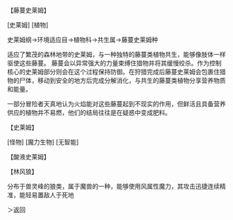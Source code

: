 【藤蔓史莱姆】

[史莱姆] [植物]

史莱姆纲→环境适应目→植物科→共生属→藤蔓史莱姆种

适应了繁茂的森林地带的史莱姆，与一种独特的藤蔓类植物共生，能够像肢体一样驱使这些藤蔓。
藤蔓会以异常强大的力量束缚住猎物并将其缓慢绞杀。作为控制核心的史莱姆部分则会在这个过程保持防御。在狩猎完成后藤蔓史莱姆会包裹住猎物的尸体，移动到安全的地方后完成分解消化，与共生的藤蔓类植物分享营养物质和能量。

一部分冒险者天真地认为火焰能对这些藤蔓起到不现实的作用，但鲜活且具备营养供应的植物并不易燃，他们的结局往往是在疑惑中变成肥料。





【史莱姆】

[怪物] [魔力生物] [无智能]  

【酸液史莱姆】

【林风狼】

分布于兽灵峰的狼类，属于魔兽的一种，能够使用风属性魔力，其攻击迅捷连续精准，能轻易置敌人于死地

＞返回